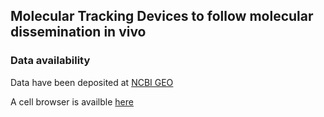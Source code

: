 ## Molecular Tracking Devices to follow molecular dissemination in vivo

### Data availability

Data have been deposited at [NCBI GEO](https://www.ncbi.nlm.nih.gov/geo/query/acc.cgi?acc=GSE150719)

A cell browser is availble [here](https://d3898ys7yh3545.cloudfront.net)
